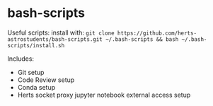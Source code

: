 # bash-scripts
Useful scripts: install with: `git clone https://github.com/herts-astrostudents/bash-scripts.git ~/.bash-scripts && bash ~/.bash-scripts/install.sh`

Includes:
* Git setup
* Code Review setup
* Conda setup
* Herts socket proxy jupyter notebook external access setup
